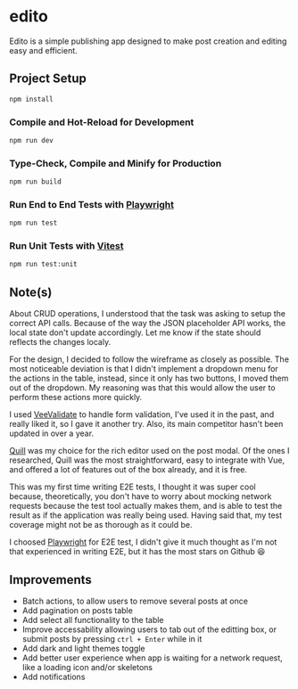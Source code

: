 # edito

Edito is a simple publishing app designed to make post creation and editing easy and efficient.

## Project Setup

```sh
npm install
```

### Compile and Hot-Reload for Development

```sh
npm run dev
```

### Type-Check, Compile and Minify for Production

```sh
npm run build
```

### Run End to End Tests with [Playwright](https://playwright.dev/)

```sh
npm run test
```

### Run Unit Tests with [Vitest](https://vitest.dev/)

```sh
npm run test:unit
```

## Note(s)

About CRUD operations, I understood that the task was asking to setup the correct API calls. Because of the way the JSON placeholder API works, the local state don't update accordingly. Let me know if the state should reflects the changes localy.

For the design, I decided to follow the wireframe as closely as possible. The most noticeable deviation is that I didn't implement a dropdown menu for the actions in the table, instead, since it only has two buttons, I moved them out of the dropdown. My reasoning was that this would allow the user to perform these actions more quickly.

I used [VeeValidate](https://vee-validate.logaretm.com/v4/) to handle form validation, I've used it in the past, and really liked it, so I gave it another try. Also, its main competitor hasn't been updated in over a year.

[Quill](https://quilljs.com/) was my choice for the rich editor used on the post modal. Of the ones I researched, Quill was the most straightforward, easy to integrate with Vue, and offered a lot of features out of the box already, and it is free.

This was my first time writing E2E tests, I thought it was super cool because, theoretically, you don't have to worry about mocking network requests because the test tool actually makes them, and is able to test the result as if the application was really being used. Having said that, my test coverage might not be as thorough as it could be.

I choosed [Playwright](https://playwright.dev/) for E2E test, I didn't give it much thought as I'm not that experienced in writing E2E, but it has the most stars on Github 😆

## Improvements

- Batch actions, to allow users to remove several posts at once
- Add pagination on posts table
- Add select all functionality to the table
- Improve accessability allowing users to tab out of the editting box, or submit posts by pressing `ctrl + Enter` while in it
- Add dark and light themes toggle
- Add better user experience when app is waiting for a network request, like a loading icon and/or skeletons
- Add notifications
